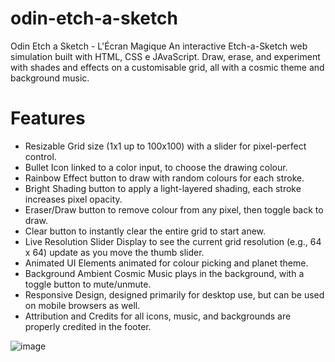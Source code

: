 # odin-etch-a-sketch
Odin Etch a Sketch - L'Écran Magique
An interactive Etch-a-Sketch web simulation built with HTML, CSS e JAvaScript. Draw, erase, and experiment with shades and effects on a customisable grid, all with a cosmic theme and background music.

# Features
- Resizable Grid size (1x1 up to 100x100) with a slider for pixel-perfect control.
- Bullet Icon linked to a color input, to choose the drawing colour.
- Rainbow Effect button to draw with random colours for each stroke.
- Bright Shading button to apply a light-layered shading, each stroke increases pixel opacity.
- Eraser/Draw button to remove colour from any pixel, then toggle back to draw.
- Clear button to instantly clear the entire grid to start anew.
- Live Resolution Slider Display to see the current grid resolution (e.g., 64 x 64) update as you move the thumb slider.
- Animated UI Elements animated for colour picking and planet theme.
- Background Ambient Cosmic Music plays in the background, with a toggle button to mute/unmute.
- Responsive Design, designed primarily for desktop use, but can be used on mobile browsers as well.
- Attribution and Credits for all icons, music, and backgrounds are properly credited in the footer.

![image](https://github.com/user-attachments/assets/b5dc52dc-49ea-44b1-917b-2e54ca1d3895)
